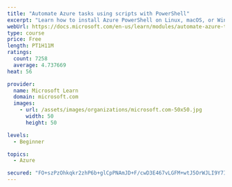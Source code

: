 ```yaml
---
title: "Automate Azure tasks using scripts with PowerShell"
excerpt: "Learn how to install Azure PowerShell on Linux, macOS, or Windows and then connect to Azure and manage your resources."
webUrl: https://docs.microsoft.com/en-us/learn/modules/automate-azure-tasks-with-powershell/
type: course
price: Free
length: PT1H11M
ratings:
  count: 7258
  average: 4.737669
heat: 56

provider:
  name: Microsoft Learn
  domain: microsoft.com
  images:
    - url: /assets/images/organizations/microsoft.com-50x50.jpg
      width: 50
      height: 50

levels:
  - Beginner

topics:
  - Azure

secured: "FO+szPzOhkqkr2zhP6b+glCpPNAmJD+F/cwD3E467vLGFM+wtJ5OrWJLI9Y7IF7MulafsE3IR+i0c5ANyPsl8MqfSm2eL4fSZa8IgfkOx23w5qmGfQgcoTEmiYb8b1bwyykPH+mg5vI8GIAjJWX4qU2hX5fuIQNaCytiamP2v2M/zTZOV5BlYc6ZujcoR7GAd9u5FVn3lFMUq/YWKdsDCeKHLK23YEpyBWS5DC/ufu2fIw9uRjGj/ru5w51KFPsqtQRwzHnPoqI/neFz5e5no3ZfNd1L0l/Mmk6Q42pBW6QzEJdRb0+LJXbbm9kEQQoGbY5XhC8sVB3o63YW2WYosPFuuVLhH+hFXpfeswuR66D6e3ETz+EAnNoWxzeRW361Uio//Crq6YHwEiHP4aE93Q/sBfM6ZdHbMx1MKtmXZo0=;aCCurdTpd2OsRjGzRvGWWA=="
---
```


